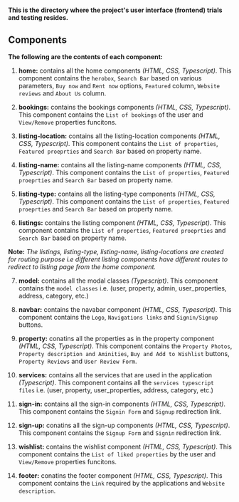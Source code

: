 #### This is the directory where the project's user interface (frontend) trials and testing resides.

## Components

**The following are the contents of each component:**

1. **home:** contains all the home components *(HTML, CSS, Typescript)*. This component contains the `herobox`, `Search Bar` based on various parameters, `Buy now` and `Rent now` options, `Featured` column, `Website reviews` and `About Us` column.

2. **bookings:** contains the bookings components *(HTML, CSS, Typescript)*. This component contains the `List of bookings` of the user and `View/Remove` properties funcitons.

3. **listing-location:** contains all the listing-location components *(HTML, CSS, Typescript)*. This component contains the `List of properties`, `Featured proeprties` and `Search Bar` based on property name.
  
4. **listing-name:** contains all the listing-name components *(HTML, CSS, Typescript)*. This component contains the `List of properties`, `Featured proeprties` and `Search Bar` based on property name.
  
5. **listing-type:** contains all the listing-type components *(HTML, CSS, Typescript)*. This component contains the `List of properties`, `Featured proeprties` and `Search Bar` based on property name.
  
6. **listings:** contains the listing component *(HTML, CSS, Typescript)*. This component contains the `List of properties`, `Featured proeprties` and `Search Bar` based on property name.

**Note:** *The listings, listing-type, listing-name, listing-locations are created for routing purpose i.e different listing components have different routes to redirect to listing page from the home component.*

7. **model:** contains all the modal classes *(Typescript)*. This component contains the `model classes` i.e. (user, property, admin, user_properties, address, category, etc.)
  
8. **navbar:** contains the navabar component *(HTML, CSS, Typescript)*. This component contains the `Logo`, `Navigations links` and `Signin/Signup` buttons.
  
9. **property:** conatins all the properties as in the property component *(HTML, CSS, Typescript)*. This component contains the `Property Photos`, `Property description and Aminities`, `Buy and Add to Wishlist` buttons, `Property Reviews` and `User Review Form`.
  
10. **services:** contains all the services that are used in the application *(Typescript)*. This component contains all the `services typescript files` i.e. (user, property, user_properties, address, category, etc.)
 
11. **sign-in:** contains all the sign-in components *(HTML, CSS, Typescript)*. This component contains the `Signin Form` and `Signup` redirection link.
  
12. **sign-up:** conatins all the sign-up components *(HTML, CSS, Typescript)*. This component contains the `Signup Form` and `Signin` redirection link.

13. **wishlist:** contains the wishlist component *(HTML, CSS, Typescript)*. This component contains the `List of liked properties` by the user and `View/Remove` properties funcitons.
  
14. **footer:** conatins the footer component *(HTML, CSS, Typescript)*. This component contains the `Link` required by the applications and `Website description`.
  
